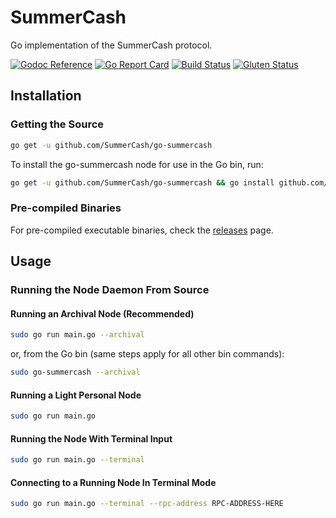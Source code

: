 # SummerCash

Go implementation of the SummerCash protocol.

[![Godoc Reference](https://img.shields.io/badge/godoc-reference-%23516aa0.svg)](https://godoc.org/github.com/SummerCash/go-summercash)
[![Go Report Card](https://goreportcard.com/badge/github.com/summercash/go-summercash)](https://goreportcard.com/report/github.com/summercash/go-summercash)
[![Build Status](https://travis-ci.com/SummerCash/go-summercash.svg?branch=master)](https://travis-ci.com/SummerCash/go-summercash)
[![Gluten Status](https://img.shields.io/badge/gluten-free-brightgreen.svg)](https://img.shields.io/badge/gluten-free-brightgreen.svg)

## Installation

### Getting the Source

```BASH
go get -u github.com/SummerCash/go-summercash
```

To install the go-summercash node for use in the Go bin, run:

```BASH
go get -u github.com/SummerCash/go-summercash && go install github.com/SummerCash/go-summercash
```

### Pre-compiled Binaries

For pre-compiled executable binaries, check the [releases](https://github.com/SummerCash/go-summercash/releases/latest) page.

## Usage

### Running the Node Daemon From Source

#### Running an Archival Node (Recommended)

```BASH
sudo go run main.go --archival
```

or, from the Go bin (same steps apply for all other bin commands):

```BASH
sudo go-summercash --archival
```

#### Running a Light Personal Node

```BASH
sudo go run main.go
```

#### Running the Node With Terminal Input

```BASH
sudo go run main.go --terminal
```

#### Connecting to a Running Node In Terminal Mode

```BASH
sudo go run main.go --terminal --rpc-address RPC-ADDRESS-HERE
```
